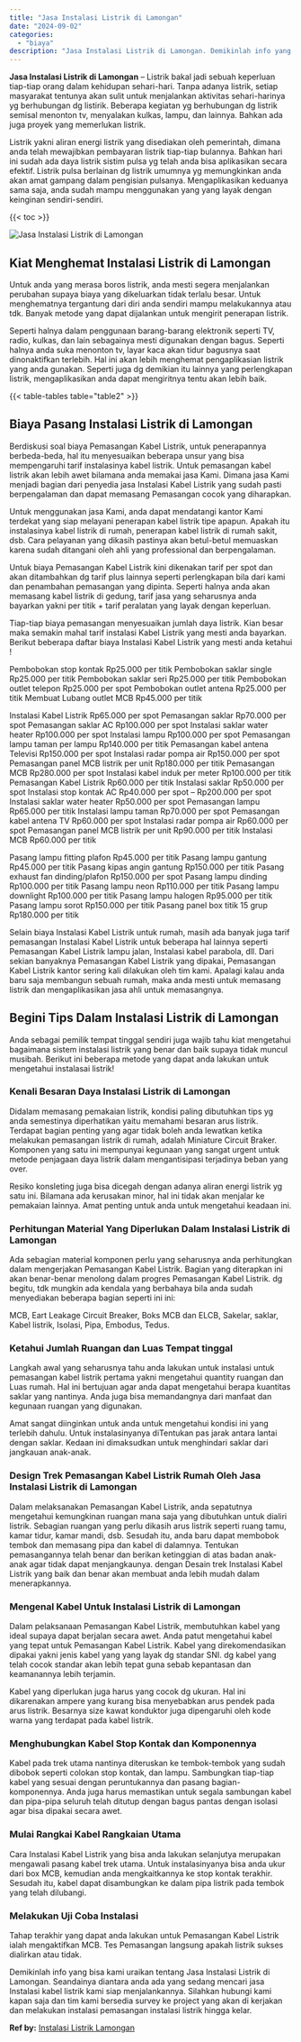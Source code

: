 ```yaml
---
title: "Jasa Instalasi Listrik di Lamongan"
date: "2024-09-02"
categories: 
  - "biaya"
description: "Jasa Instalasi Listrik di Lamongan. Demikinlah info yang bisa kami uraikan tentang Jasa Instalasi Listrik di Lamongan. Seandainya diantara anda ada yang seda..."
---
```


**Jasa Instalasi Listrik di Lamongan** – Listrik bakal jadi sebuah keperluan tiap-tiap orang dalam kehidupan sehari-hari. Tanpa adanya listrik, setiap masyarakat tentunya akan sulit untuk menjalankan aktivitas sehari-harinya yg berhubungan dg listirik. Beberapa kegiatan yg berhubungan dg listrik semisal menonton tv, menyalakan kulkas, lampu, dan lainnya. Bahkan ada juga proyek yang memerlukan listrik.

Listrik yakni aliran energi listrik yang disediakan oleh pemerintah, dimana anda telah mewajibkan pembayaran listrik tiap-tiap bulannya. Bahkan hari ini sudah ada daya listrik sistim pulsa yg telah anda bisa aplikasikan secara efektif. Listrik pulsa berlainan dg listrik umumnya yg memungkinkan anda akan amat gampang dalam pengisian pulsanya. Mengaplikasikan keduanya sama saja, anda sudah mampu menggunakan yang yang layak dengan keinginan sendiri-sendiri.

{{< toc >}}

![Jasa Instalasi Listrik di Lamongan](/images/instalasi-listrik-murah23.png)

## Kiat Menghemat Instalasi Listrik di Lamongan

Untuk anda yang merasa boros listrik, anda mesti segera menjalankan perubahan supaya biaya yang dikeluarkan tidak terlalu besar. Untuk menghematnya tergantung dari diri anda sendiri mampu melakukannya atau tdk. Banyak metode yang dapat dijalankan untuk mengirit penerapan listrik.

Seperti halnya dalam penggunaan barang-barang elektronik seperti TV, radio, kulkas, dan lain sebagainya mesti digunakan dengan bagus. Seperti halnya anda suka menonton tv, layar kaca akan tidur bagusnya saat dinonaktifkan terlebih. Hal ini akan lebih menghemat pengaplikasian listrik yang anda gunakan. Seperti juga dg demikian itu lainnya yang perlengkapan listrik, mengaplikasikan anda dapat mengiritnya tentu akan lebih baik.

{{< table-tables table="table2" >}}

## Biaya Pasang Instalasi Listrik di Lamongan

Berdiskusi soal biaya Pemasangan Kabel Listrik, untuk penerapannya berbeda-beda, hal itu menyesuaikan beberapa unsur yang bisa mempengaruhi tarif instalasinya kabel listrik. Untuk pemasangan kabel listrik akan lebih awet bilamana anda memakai jasa Kami. Dimana jasa Kami menjadi bagian dari penyedia jasa Instalasi Kabel Listrik yang sudah pasti berpengalaman dan dapat memasang Pemasangan cocok yang diharapkan.

Untuk menggunakan jasa Kami, anda dapat mendatangi kantor Kami terdekat yang siap melayani penerapan kabel listrik tipe apapun. Apakah itu instalasinya kabel listrik di rumah, penerapan kabel listrik di rumah sakit, dsb. Cara pelayanan yang dikasih pastinya akan betul-betul memuaskan karena sudah ditangani oleh ahli yang professional dan berpengalaman.

Untuk biaya Pemasangan Kabel Listrik kini dikenakan tarif per spot dan akan ditambahkan dg tarif plus lainnya seperti perlengkapan bila dari kami dan penambahan pemasangan yang dipinta. Seperti halnya anda akan memasang kabel listrik di gedung, tarif jasa yang seharusnya anda bayarkan yakni per titik + tarif peralatan yang layak dengan keperluan.

Tiap-tiap biaya pemasangan menyesuaikan jumlah daya listrik. Kian besar maka semakin mahal tarif instalasi Kabel Listrik yang mesti anda bayarkan. Berikut beberapa daftar biaya Instalasi Kabel Listrik yang mesti anda ketahui !

Pembobokan stop kontak Rp25.000 per titik Pembobokan saklar single Rp25.000 per titik Pembobokan saklar seri Rp25.000 per titik Pembobokan outlet telepon Rp25.000 per spot Pembobokan outlet antena Rp25.000 per titik Membuat Lubang outlet MCB Rp45.000 per titik

Instalasi Kabel Listrik Rp65.000 per spot Pemasangan saklar Rp70.000 per spot Pemasangan saklar AC Rp100.000 per spot Instalasi saklar water heater Rp100.000 per spot Instalasi lampu Rp100.000 per spot Pemasangan lampu taman per lampu Rp140.000 per titik Pemasangan kabel antena Televisi Rp150.000 per spot Instalasi radar pompa air Rp150.000 per spot Pemasangan panel MCB listrik per unit Rp180.000 per titik Pemasangan MCB Rp280.000 per spot Instalasi kabel induk per meter Rp100.000 per titik Pemasangan Kabel Listrik Rp60.000 per titik Instalasi saklar Rp50.000 per spot Instalasi stop kontak AC Rp40.000 per spot – Rp200.000 per spot Instalasi saklar water heater Rp50.000 per spot Pemasangan lampu Rp65.000 per titik Instalasi lampu taman Rp70.000 per spot Pemasangan kabel antena TV Rp60.000 per spot Instalasi radar pompa air Rp60.000 per spot Pemasangan panel MCB listrik per unit Rp90.000 per titik Instalasi MCB Rp60.000 per titik

Pasang lampu fitting plafon Rp45.000 per titik Pasang lampu gantung Rp45.000 per titik Pasang kipas angin gantung Rp150.000 per titik Pasang exhaust fan dinding/plafon Rp150.000 per spot Pasang lampu dinding Rp100.000 per titik Pasang lampu neon Rp110.000 per titik Pasang lampu downlight Rp100.000 per titik Pasang lampu halogen Rp95.000 per titik Pasang lampu sorot Rp150.000 per titik Pasang panel box titik 15 grup Rp180.000 per titik

Selain biaya Instalasi Kabel Listrik untuk rumah, masih ada banyak juga tarif pemasangan Instalasi Kabel Listrik untuk beberapa hal lainnya seperti Pemasangan Kabel Listrik lampu jalan, Instalasi kabel parabola, dll. Dari sekian banyaknya Pemasangan Kabel Listrik yang dipakai, Pemasangan Kabel Listrik kantor sering kali dilakukan oleh tim kami. Apalagi kalau anda baru saja membangun sebuah rumah, maka anda mesti untuk memasang listrik dan mengaplikasikan jasa ahli untuk memasangnya.

## Begini Tips Dalam Instalasi Listrik di Lamongan


Anda sebagai pemilik tempat tinggal sendiri juga wajib tahu kiat mengetahui bagaimana sistem instalasi listrik yang benar dan baik supaya tidak muncul musibah. Berikut ini beberapa metode yang dapat anda lakukan untuk mengetahui instalasai listrik!

### Kenali Besaran Daya Instalasi Listrik di Lamongan

Didalam memasang pemakaian listrik, kondisi paling dibutuhkan tips yg anda semestinya diperhatikan yaitu memahami besaran arus listrik. Terdapat bagian penting yang agar tidak boleh anda lewatkan ketika melakukan pemasangan listrik di rumah, adalah Miniature Circuit Braker. Komponen yang satu ini mempunyai kegunaan yang sangat urgent untuk metode penjagaan daya listrik dalam mengantisipasi terjadinya beban yang over.

Resiko konsleting juga bisa dicegah dengan adanya aliran energi listrik yg satu ini. Bilamana ada kerusakan minor, hal ini tidak akan menjalar ke pemakaian lainnya. Amat penting untuk anda untuk mengetahui keadaan ini.

### Perhitungan Material Yang Diperlukan Dalam Instalasi Listrik di Lamongan

Ada sebagian material komponen perlu yang seharusnya anda perhitungkan dalam mengerjakan Pemasangan Kabel Listrik. Bagian yang diterapkan ini akan benar-benar menolong dalam progres Pemasangan Kabel Listrik. dg begitu, tdk mungkin ada kendala yang berbahaya bila anda sudah menyediakan beberapa bagian seperti ini ini:

MCB, Eart Leakage Circuit Breaker, Boks MCB dan ELCB, Sakelar, saklar, Kabel listrik, Isolasi, Pipa, Embodus, Tedus.

### Ketahui Jumlah Ruangan dan Luas Tempat tinggal

Langkah awal yang seharusnya tahu anda lakukan untuk instalasi untuk pemasangan kabel listrik pertama yakni mengetahui quantity ruangan dan Luas rumah. Hal ini bertujuan agar anda dapat mengetahui berapa kuantitas saklar yang nantinya. Anda juga bisa memandangnya dari manfaat dan kegunaan ruangan yang digunakan.

Amat sangat diinginkan untuk anda untuk mengetahui kondisi ini yang terlebih dahulu. Untuk instalasinyanya diTentukan pas jarak antara lantai dengan saklar. Kedaan ini dimaksudkan untuk menghindari saklar dari jangkauan anak-anak.

### Design Trek Pemasangan Kabel Listrik Rumah Oleh Jasa Instalasi Listrik di Lamongan

Dalam melaksanakan Pemasangan Kabel Listrik, anda sepatutnya mengetahui kemungkinan ruangan mana saja yang dibutuhkan untuk dialiri listrik. Sebagian ruangan yang perlu dikasih arus listrik seperti ruang tamu, kamar tidur, kamar mandi, dsb. Sesudah itu, anda baru dapat membobok tembok dan memasang pipa dan kabel di dalamnya. Tentukan pemasangannya telah benar dan berikan ketinggian di atas badan anak-anak agar tidak dapat menjangkaunya. dengan Desain trek Instalasi Kabel Listrik yang baik dan benar akan membuat anda lebih mudah dalam menerapkannya.

### Mengenal Kabel Untuk Instalasi Listrik di Lamongan

Dalam pelaksanaan Pemasangan Kabel Listrik, membutuhkan kabel yang ideal supaya dapat berjalan secara awet. Anda patut mengetahui kabel yang tepat untuk Pemasangan Kabel Listrik. Kabel yang direkomendasikan dipakai yakni jenis kabel yang yang layak dg standar SNI. dg kabel yang telah cocok standar akan lebih tepat guna sebab kepantasan dan keamanannya lebih terjamin.

Kabel yang diperlukan juga harus yang cocok dg ukuran. Hal ini dikarenakan ampere yang kurang bisa menyebabkan arus pendek pada arus listrik. Besarnya size kawat konduktor juga dipengaruhi oleh kode warna yang terdapat pada kabel listrik.

### Menghubungkan Kabel Stop Kontak dan Komponennya

Kabel pada trek utama nantinya diteruskan ke tembok-tembok yang sudah dibobok seperti colokan stop kontak, dan lampu. Sambungkan tiap-tiap kabel yang sesuai dengan peruntukannya dan pasang bagian-komponennya. Anda juga harus memastikan untuk segala sambungan kabel dan pipa-pipa seluruh telah ditutup dengan bagus pantas dengan isolasi agar bisa dipakai secara awet.

### Mulai Rangkai Kabel Rangkaian Utama

Cara Instalasi Kabel Listrik yang bisa anda lakukan selanjutya merupakan mengawali pasang kabel trek utama. Untuk instalasinyanya bisa anda ukur dari box MCB, kemudian anda mengkaitkannya ke stop kontak terakhir. Sesudah itu, kabel dapat disambungkan ke dalam pipa listrik pada tembok yang telah dilubangi.

### Melakukan Uji Coba Instalasi

Tahap terakhir yang dapat anda lakukan untuk Pemasangan Kabel Listrik ialah mengaktifkan MCB. Tes Pemasangan langsung apakah listrik sukses dialirkan atau tidak.

Demikinlah info yang bisa kami uraikan tentang Jasa Instalasi Listrik di Lamongan. Seandainya diantara anda ada yang sedang mencari jasa Instalasi kabel listrik kami siap menjalankannya. Silahkan hubungi kami kapan saja dan tim kami bersedia survey ke project yang akan di kerjakan dan melakukan instalasi pemasangan instalasi listrik hingga kelar.

**Ref by:** [Instalasi Listrik Lamongan](https://id.wikipedia.org/wiki/Instalasi)
